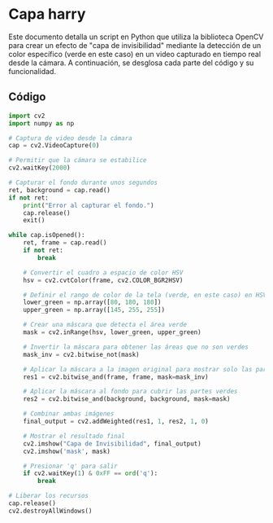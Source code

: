 # Capa harry

Este documento detalla un script en Python que utiliza la biblioteca OpenCV para crear un efecto de "capa de invisibilidad" mediante la detección de un color específico (verde en este caso) en un video capturado en tiempo real desde la cámara. A continuación, se desglosa cada parte del código y su funcionalidad.

## Código

```python
import cv2
import numpy as np

# Captura de video desde la cámara
cap = cv2.VideoCapture(0)

# Permitir que la cámara se estabilice
cv2.waitKey(2000)

# Capturar el fondo durante unos segundos
ret, background = cap.read()
if not ret:
    print("Error al capturar el fondo.")
    cap.release()
    exit()

while cap.isOpened():
    ret, frame = cap.read()
    if not ret:
        break

    # Convertir el cuadro a espacio de color HSV
    hsv = cv2.cvtColor(frame, cv2.COLOR_BGR2HSV)

    # Definir el rango de color de la tela (verde, en este caso) en HSV
    lower_green = np.array([80, 180, 180])
    upper_green = np.array([145, 255, 255])

    # Crear una máscara que detecta el área verde
    mask = cv2.inRange(hsv, lower_green, upper_green)

    # Invertir la máscara para obtener las áreas que no son verdes
    mask_inv = cv2.bitwise_not(mask)

    # Aplicar la máscara a la imagen original para mostrar solo las partes no verdes
    res1 = cv2.bitwise_and(frame, frame, mask=mask_inv)

    # Aplicar la máscara al fondo para cubrir las partes verdes
    res2 = cv2.bitwise_and(background, background, mask=mask)

    # Combinar ambas imágenes
    final_output = cv2.addWeighted(res1, 1, res2, 1, 0) 

    # Mostrar el resultado final
    cv2.imshow("Capa de Invisibilidad", final_output)
    cv2.imshow('mask', mask)

    # Presionar 'q' para salir
    if cv2.waitKey(1) & 0xFF == ord('q'):
        break

# Liberar los recursos
cap.release()
cv2.destroyAllWindows()